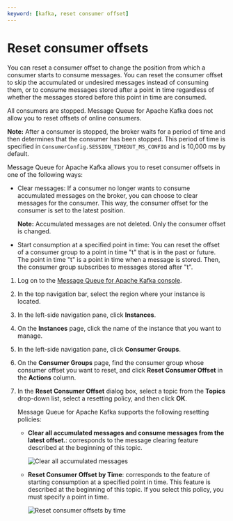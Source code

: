 ```yaml
---
keyword: [kafka, reset consumer offset]
---
```


# Reset consumer offsets

You can reset a consumer offset to change the position from which a consumer starts to consume messages. You can reset the consumer offset to skip the accumulated or undesired messages instead of consuming them, or to consume messages stored after a point in time regardless of whether the messages stored before this point in time are consumed.

All consumers are stopped. Message Queue for Apache Kafka does not allow you to reset offsets of online consumers.

**Note:** After a consumer is stopped, the broker waits for a period of time and then determines that the consumer has been stopped. This period of time is specified in `ConsumerConfig.SESSION_TIMEOUT_MS_CONFIG` and is 10,000 ms by default.

Message Queue for Apache Kafka allows you to reset consumer offsets in one of the following ways:

-   Clear messages: If a consumer no longer wants to consume accumulated messages on the broker, you can choose to clear messages for the consumer. This way, the consumer offset for the consumer is set to the latest position.

    **Note:** Accumulated messages are not deleted. Only the consumer offset is changed.

-   Start consumption at a specified point in time: You can reset the offset of a consumer group to a point in time "t" that is in the past or future. The point in time "t" is a point in time when a message is stored. Then, the consumer group subscribes to messages stored after "t".

1.  Log on to the [Message Queue for Apache Kafka console](https://kafka.console.aliyun.com/?spm=a2c4g.11186623.2.22.6bf72638IfKzDm).

2.  In the top navigation bar, select the region where your instance is located.

3.  In the left-side navigation pane, click **Instances**.

4.  On the **Instances** page, click the name of the instance that you want to manage.

5.  In the left-side navigation pane, click **Consumer Groups**.

6.  On the **Consumer Groups** page, find the consumer group whose consumer offset you want to reset, and click **Reset Consumer Offset** in the **Actions** column.

7.  In the **Reset Consumer Offset** dialog box, select a topic from the **Topics** drop-down list, select a resetting policy, and then click **OK**.

    Message Queue for Apache Kafka supports the following resetting policies:

    -   **Clear all accumulated messages and consume messages from the latest offset.**: corresponds to the message clearing feature described at the beginning of this topic.

        ![Clear all accumulated messages](https://static-aliyun-doc.oss-accelerate.aliyuncs.com/assets/img/en-US/5475180261/p267598.png)

    -   **Reset Consumer Offset by Time**: corresponds to the feature of starting consumption at a specified point in time. This feature is described at the beginning of this topic. If you select this policy, you must specify a point in time.

        ![Reset consumer offsets by time](https://static-aliyun-doc.oss-accelerate.aliyuncs.com/assets/img/en-US/5475180261/p267600.png)


